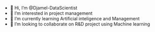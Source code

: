 - 👋 Hi, I’m @Djamel-DataScientist
- 👀 I’m interested in project management
- 🌱 I’m currently learning Artificial inteligence and Management
- 💞️ I’m looking to collaborate on R&D project using Machine learning

<!---
Djamel-DataScientist/Djamel-DataScientist is a ✨ special ✨ repository because its `README.md` (this file) appears on your GitHub profile.
You can click the Preview link to take a look at your changes.
--->
